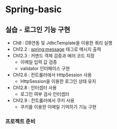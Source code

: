 # Spring-basic

## 실습 - 로그인 기능 구현
* Ch8 : DB연동 및 JdbcTemplate을 이용한 쿼리 실행
* Ch12.2 : <spring:message> 태그로 메시지 출력
* Ch12.3 : 커맨드 객체 검증과 에러 코드 지정
  * 이메일 입력 값 검증
  * validator 인터페이스 구현
* Ch12.6 : 컨트롤러에서 HttpSession 사용
  * HttpSession을 이용한 로그인 상태 유지
* Ch12.8 : 인터셉터 사용
  * 로그인 여부 검사 인터셉터
* Ch12.9 : 컨트롤러에서 쿠키 사용
  * 쿠키를 이용한 이메일 기억하기 기능 구현

### 프로젝트 준비
